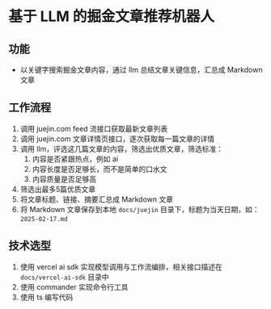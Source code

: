 # 基于 LLM 的掘金文章推荐机器人

## 功能

- 以关键字搜索掘金文章内容，通过 llm 总结文章关键信息，汇总成 Markdown 文章

## 工作流程

1. 调用 juejin.com feed 流接口获取最新文章列表
2. 调用 juejin.com 文章详情页接口，逐次获取每一篇文章的详情
3. 调用 llm，评选这几篇文章的内容，筛选出优质文章，筛选标准：
   1. 内容是否紧跟热点，例如 ai
   2. 内容长度是否足够长，而不是简单的口水文
   3. 内容质量是否足够高
4. 筛选出最多5篇优质文章
5. 将文章标题、链接、摘要汇总成 Markdown 文章
6. 将 Markdown 文章保存到本地 `docs/juejin` 目录下，标题为当天日期，如：`2025-02-17.md`

## 技术选型

1. 使用 vercel ai sdk 实现模型调用与工作流编排，相关接口描述在 `docs/vercel-ai-sdk` 目录中
2. 使用 commander 实现命令行工具
3. 使用 ts 编写代码
